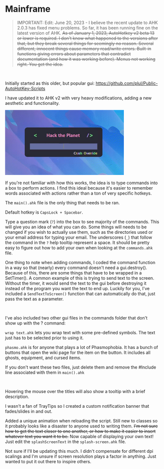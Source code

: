 # Mainframe

> IMPORTANT: Edit: June 20, 2023 - I believe the recent update to AHK 2.0.3 has fixed menu problems. So far, it has been running fine on the latest version of AHK. ~~As of January 1, 2023, AutoHotkey v2 beta 13 or lower is required. I don't know what happened to the versions after that, but they break several things for seemingly no reason. Several different, innocent things cause memory read/write errors. Built-in functions giving errors about parameters that contradict documentation (and how it was working before). Menus not working right. You get the idea.~~

&nbsp;

Initially started as this older, but popular gui: https://github.com/plul/Public-AutoHotKey-Scripts

I have updated it to AHK v2 with very heavy modifications, adding a new aesthetic and functionality.

![](https://github.com/CrashGit/Mainframe/blob/main/gui.gif)

If you're not familiar with how this works, the idea is to type commands into a box to perform actions. I find this ideal because it's easier to remember words associated with actions rather than a ton of very specific hotkeys.

The `main().ahk` file is the only thing that needs to be ran.

Default hotkey is `CapsLock + Spacebar`.

Type a question mark (`?`) into the box to see majority of the commands. This will give you an idea of what you can do. Some things will needs to be changed if you wish to actually use them, such as the directories used or your email address for typing your email. The underscores (`_`) that follow the command in the `?` help tooltip represent a space. It should be pretty easy to figure out how to add your own when looking at the `commands.ahk` file.

One thing to note when adding commands, I coded the command function in a way so that (nearly) every command doesn't need a gui.destroy(). Because of this, there are some things that have to be wrapped in a SetTimer(). A common example of this is trying to send text to the screen. Without the timer, it would send the text to the gui before destroying it instead of the program you want the text to end up. Luckily for you, I've included a `SendTextToScreen()` function that can automatically do that, just pass the text as a parameter.

&nbsp;

I've also included two other gui files in the commands folder that don't show up with the ? command:

`wrap text.ahk` lets you wrap text with some pre-defined symbols. The text just has to be selected prior to using it.

`phasmo.ahk` is for anyone that plays a lot of Phasmophobia. It has a bunch of buttons that open the wiki page for the item on the button. It includes all ghosts, equipment, and cursed items.

If you don't want these two files, just delete them and remove the #Include line associated with them in `main().ahk`

&nbsp;

Hovering the mouse over the titles will also show a tooltip with a brief description.

I wasn't a fan of TrayTips so I created a custom notification banner that fades/slides in and out.

Added a unique animation when reloading the script. Still new to classes so it probably looks like a disaster to anyone used to writing them. ~~I'm not sure how to get the text closer to one another, or how to make it easier to insert whatever text you want it to be.~~ Now capable of displaying your own text! Just edit the `splashScreenText` in the `splash-screen.ahk` file.

Not sure if I'll be updating this much. I didn't compensate for different dpi scalings and I'm unsure if screen resolution plays a factor in anything. Just wanted to put it out there to inspire others.
